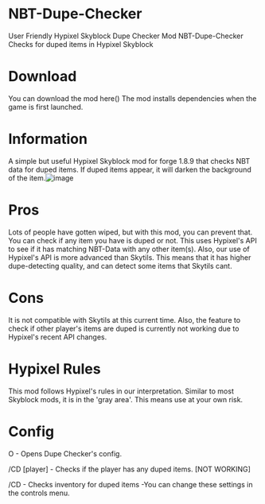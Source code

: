# NBT-Dupe-Checker
User Friendly Hypixel Skyblock Dupe Checker Mod
NBT-Dupe-Checker
Checks for duped items in Hypixel Skyblock

# **Download**
You can download the mod here() The mod installs dependencies when the game is first launched.

# **Information**
A simple but useful Hypixel Skyblock mod for forge 1.8.9 that checks NBT data for duped items. If duped items appear, it will darken the background of the item.![image](https://user-images.githubusercontent.com/106424373/170815336-9a690748-1a84-48d1-a7c1-757c0022eacc.png)


# **Pros**
Lots of people have gotten wiped, but with this mod, you can prevent that. You can check if any item you have is duped or not. This uses Hypixel's API to see if it has matching NBT-Data with any other item(s). Also, our use of Hypixel's API is more advanced than Skytils. This means that it has higher dupe-detecting quality, and can detect some items that Skytils cant.

# **Cons**
It is not compatible with Skytils at this current time. Also, the feature to check if other player's items are duped is currently not working due to Hypixel's recent API changes.

# **Hypixel Rules**
This mod follows Hypixel's rules in our interpretation. Similar to most Skyblock mods, it is in the 'gray area'. This means use at your own risk.

# **Config**
O - Opens Dupe Checker's config.

/CD [player] - Checks if the player has any duped items. [NOT WORKING]

/CD - Checks inventory for duped items -You can change these settings in the controls menu.
